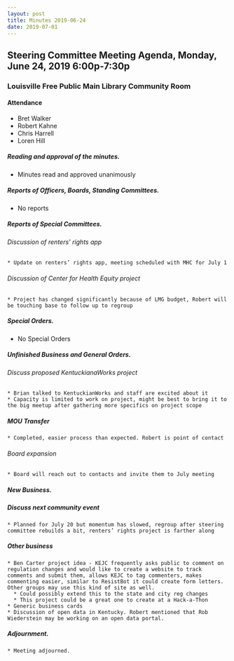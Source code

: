 ```yaml
---
layout: post
title: Minutes 2019-06-24
date: 2019-07-01
---
```


## Steering Committee Meeting Agenda, Monday, June 24, 2019 6:00p-7:30p
### Louisville Free Public Main Library Community Room

#### Attendance
* Bret Walker 
* Robert Kahne
* Chris Harrell
* Loren Hill 

##### Reading and approval of the minutes.
  * Minutes read and approved unanimously

##### Reports of Officers, Boards, Standing Committees.
  * No reports
	
##### Reports of Special Committees.
  ###### Discussion of renters' rights app
  	* Update on renters’ rights app, meeting scheduled with MHC for July 1 
  
  ###### Discussion of Center for Health Equity project
    * Project has changed significantly because of LMG budget, Robert will be touching base to follow up to regroup 

##### Special Orders.
  * No Special Orders

##### Unfinished Business and General Orders.
  ###### Discuss proposed KentuckianaWorks project
  	* Brian talked to KentuckianWorks and staff are excited about it 
	* Capacity is limited to work on project, might be best to bring it to the big meetup after gathering more specifics on project scope 

  ##### MOU Transfer
  	* Completed, easier process than expected. Robert is point of contact 

  ###### Board expansion
  	* Board will reach out to contacts and invite them to July meeting

##### New Business.
  ##### Discuss next community event
    * Planned for July 20 but momentum has slowed, regroup after steering committee rebuilds a bit, renters’ rights project is farther along 
  ##### Other business
    * Ben Carter project idea - KEJC frequently asks public to comment on regulation changes and would like to create a website to track comments and submit them, allows KEJC to tag commenters, makes commenting easier, similar to ResistBot it could create form letters. Other groups may use this kind of site as well. 
      * Could possibly extend this to the state and city reg changes 
      * This project could be a great one to create at a Hack-a-Thon
    * Generic business cards 
    * Discussion of open data in Kentucky. Robert mentioned that Rob Wiederstein may be working on an open data portal.

##### Adjournment.
	* Meeting adjourned.